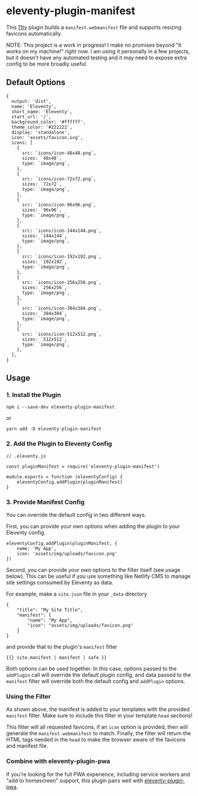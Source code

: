 # eleventy-plugin-manifest

This [11ty](https://11ty.dev) plugin builds a `manifest.webmanifest` file and supports resizing favicons automatically.

NOTE: This project is a work in progress! I make no promises beyond "it works on my machine!" right now. I am using it personally in a few projects, but it doesn't have any automated testing and it may need to expose extra config to be more broadly useful.

## Default Options

```
{
  output: 'dist',
  name: 'Eleventy',
  short_name: 'Eleventy',
  start_url: '/',
  background_color: '#ffffff',
  theme_color: '#222222',
  display: 'standalone',
  icon: 'assets/favicon.svg',
  icons: [
    {
      src: `icons/icon-48x48.png`,
      sizes: `48x48`,
      type: `image/png`,
    },
    {
      src: `icons/icon-72x72.png`,
      sizes: `72x72`,
      type: `image/png`,
    },
    {
      src: `icons/icon-96x96.png`,
      sizes: `96x96`,
      type: `image/png`,
    },
    {
      src: `icons/icon-144x144.png`,
      sizes: `144x144`,
      type: `image/png`,
    },
    {
      src: `icons/icon-192x192.png`,
      sizes: `192x192`,
      type: `image/png`,
    },
    {
      src: `icons/icon-256x256.png`,
      sizes: `256x256`,
      type: `image/png`,
    },
    {
      src: `icons/icon-384x384.png`,
      sizes: `384x384`,
      type: `image/png`,
    },
    {
      src: `icons/icon-512x512.png`,
      sizes: `512x512`,
      type: `image/png`,
    },
  ],
}
```

## Usage

### 1. Install the Plugin

```
npm i --save-dev eleventy-plugin-manifest
```

or

```
yarn add -D eleventy-plugin-manifest
```

### 2. Add the Plugin to Eleventy Config

```
// .eleventy.js

const pluginManifest = require('eleventy-plugin-manifest')

module.exports = function (eleventyConfig) {
    eleventyConfig.addPlugin(pluginManifest)
}
```

### 3. Provide Manifest Config

You can override the default config in two different ways.

First, you can provide your own options when adding the plugin to your Eleventy config.

```
eleventyConfig.addPlugin(pluginManifest, {
    name: 'My App',
    icon: 'assets/img/uploads/favicon.png'
})
```

Second, you can provide your own options to the filter itself (see usage below). This can be useful if you use something like Netlify CMS to manage site settings consumed by Eleventy as data.

For example, make a `site.json` file in your `_data` directory

```
{
    "title": "My Site Title",
    "manifest": {
        "name": "My App",
        "icon": "assets/img/uploads/favicon.png"
    }
}
```

and provide that to the plugin's `manifest` filter

```
{{} site.manifest | manifest | safe }}
```

Both options can be used together. In this case, options passed to the `addPlugin` call will override the default plugin config, and data passed to the `manifest` filter will override both the default config and `addPlugin` options.

### Using the Filter

As shown above, the manifest is added to your templates with the provided `manifest` filter. Make sure to include this filter in your template `head` sections!

This filter will all requested favicons, if an `icon` option is provided, then will generate the `manifest.webmanifest` to match. Finally, the filter will return the HTML tags needed in the `head` to make the browser aware of the favicons and manifest file.

### Combine with eleventy-plugin-pwa

If you're looking for the full PWA experience, including service workers and "add to homescreen" support, this plugin pairs well with [eleventy-plugin-pwa](https://github.com/okitavera/eleventy-plugin-pwa).